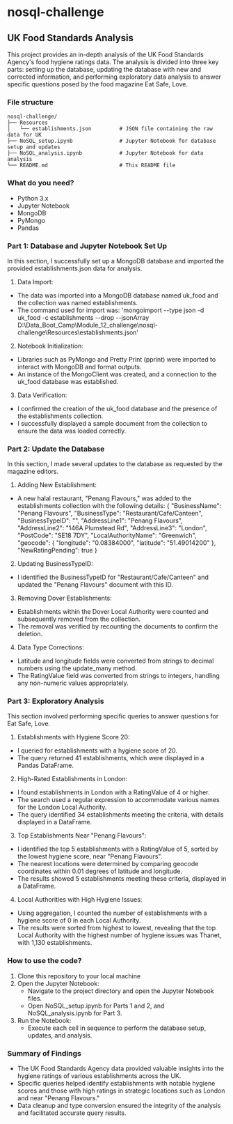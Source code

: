 # nosql-challenge

## UK Food Standards Analysis

This project provides an in-depth analysis of the UK Food Standards Agency's food hygiene ratings data. The analysis is divided into three key parts: setting up the database, updating the database with new and corrected information, and performing exploratory data analysis to answer specific questions posed by the food magazine Eat Safe, Love.

### File structure

```
nosql-challenge/
├── Resources
│   └── establishments.json         # JSON file containing the raw data for UK
├── NoSQL_setup.ipynb               # Jupyter Notebook for database setup and updates
├── NoSQL_analysis.ipynb            # Jupyter Notebook for data analysis
└── README.md                       # This README file
```

### What do you need?

- Python 3.x
- Jupyter Notebook
- MongoDB
- PyMongo
- Pandas

### Part 1: Database and Jupyter Notebook Set Up

In this section, I successfully set up a MongoDB database and imported the provided establishments.json data for analysis.

1. Data Import:

- The data was imported into a MongoDB database named uk_food and the collection was named establishments.
- The command used for import was:
  'mongoimport --type json -d uk_food -c establishments --drop --jsonArray D:\Data_Boot_Camp\Module_12_challenge\nosql-challenge\Resources\establishments.json'

2. Notebook Initialization:

- Libraries such as PyMongo and Pretty Print (pprint) were imported to interact with MongoDB and format outputs.
- An instance of the MongoClient was created, and a connection to the uk_food database was established.

3. Data Verification:

- I confirmed the creation of the uk_food database and the presence of the establishments collection.
- I successfully displayed a sample document from the collection to ensure the data was loaded correctly.

### Part 2: Update the Database

In this section, I made several updates to the database as requested by the magazine editors.

1. Adding New Establishment:

- A new halal restaurant, "Penang Flavours," was added to the establishments collection with the following details:
  {
  "BusinessName": "Penang Flavours",
  "BusinessType": "Restaurant/Cafe/Canteen",
  "BusinessTypeID": "",
  "AddressLine1": "Penang Flavours",
  "AddressLine2": "146A Plumstead Rd",
  "AddressLine3": "London",
  "PostCode": "SE18 7DY",
  "LocalAuthorityName": "Greenwich",
  "geocode": {
  "longitude": "0.08384000",
  "latitude": "51.49014200"
  },
  "NewRatingPending": true
  }

2. Updating BusinessTypeID:

- I identified the BusinessTypeID for "Restaurant/Cafe/Canteen" and updated the "Penang Flavours" document with this ID.

3. Removing Dover Establishments:

- Establishments within the Dover Local Authority were counted and subsequently removed from the collection.
- The removal was verified by recounting the documents to confirm the deletion.

4. Data Type Corrections:

- Latitude and longitude fields were converted from strings to decimal numbers using the update_many method.
- The RatingValue field was converted from strings to integers, handling any non-numeric values appropriately.

### Part 3: Exploratory Analysis

This section involved performing specific queries to answer questions for Eat Safe, Love.

1. Establishments with Hygiene Score 20:

- I queried for establishments with a hygiene score of 20.
- The query returned 41 establishments, which were displayed in a Pandas DataFrame.

2. High-Rated Establishments in London:

- I found establishments in London with a RatingValue of 4 or higher.
- The search used a regular expression to accommodate various names for the London Local Authority.
- The query identified 34 establishments meeting the criteria, with details displayed in a DataFrame.

3. Top Establishments Near "Penang Flavours":

- I identified the top 5 establishments with a RatingValue of 5, sorted by the lowest hygiene score, near "Penang Flavours".
- The nearest locations were determined by comparing geocode coordinates within 0.01 degrees of latitude and longitude.
- The results showed 5 establishments meeting these criteria, displayed in a DataFrame.

4. Local Authorities with High Hygiene Issues:

- Using aggregation, I counted the number of establishments with a hygiene score of 0 in each Local Authority.
- The results were sorted from highest to lowest, revealing that the top Local Authority with the highest number of hygiene issues was Thanet, with 1,130 establishments.

### How to use the code?

1. Clone this repository to your local machine
2. Open the Jupyter Notebook:
   - Navigate to the project directory and open the Jupyter Notebook files.
   - Open NoSQL_setup.ipynb for Parts 1 and 2, and NoSQL_analysis.ipynb for Part 3.
3. Run the Notebook:
   - Execute each cell in sequence to perform the database setup, updates, and analysis.

### Summary of Findings

- The UK Food Standards Agency data provided valuable insights into the hygiene ratings of various establishments across the UK.
- Specific queries helped identify establishments with notable hygiene scores and those with high ratings in strategic locations such as London and near "Penang Flavours."
- Data cleanup and type conversion ensured the integrity of the analysis and facilitated accurate query results.

